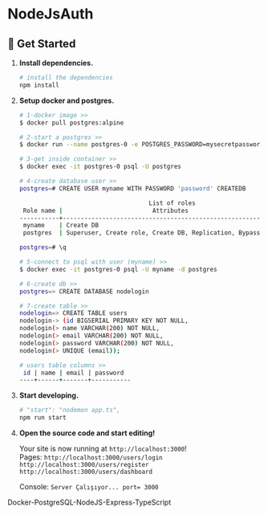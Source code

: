 # NodeJsAuth
## 🚀 Get Started

1. **Install dependencies.**

   ```sh
   # install the dependencies
   npm install 
   ```
2. **Setup docker and postgres.**
   
   ```sh
   # 1-docker image >> 
   $ docker pull postgres:alpine
   ```
   ```sh
   # 2-start a postgres >>
   $ docker run --name postgres-0 -e POSTGRES_PASSWORD=mysecretpassword -d -p 5432:5432 postgres:alpine
   ```
   ```sh
   # 3-get inside container >>
   $ docker exec -it postgres-0 psql -U postgres
   ```
   ```sh
   # 4-create database user >>
   postgres=# CREATE USER myname WITH PASSWORD 'password' CREATEDB
   
                                       List of roles
    Role name |                         Attributes                         | Member of
   -----------+------------------------------------------------------------+-----------
    myname    | Create DB                                                  | {}
    postgres  | Superuser, Create role, Create DB, Replication, Bypass RLS | {}
   
   postgres=# \q
   ```
   ```sh
   # 5-connect to psql with user (myname) >>
   $ docker exec -it postgres-0 psql -U myname -d postgres
   ```
   ```sh
   # 6-create db >>
   postgres=> CREATE DATABASE nodelogin
   ```
   ```sh
   # 7-create table >>
   nodelogin=> CREATE TABLE users
   nodelogin-> (id BIGSERIAL PRIMARY KEY NOT NULL,
   nodelogin(> name VARCHAR(200) NOT NULL,
   nodelogin(> email VARCHAR(200) NOT NULL,
   nodelogin(> password VARCHAR(200) NOT NULL,
   nodelogin(> UNIQUE (email));
   
   # users table columns >>
    id | name | email | password
   ----+------+-------+-----------
   ```
   
3. **Start developing.**

   ```sh
   # "start": "nodemon app.ts",
   npm run start
   ```
4. **Open the source code and start editing!**

   Your site is now running at `http://localhost:3000`!
   <br>Pages:
   `http://localhost:3000/users/login`<br>
   `http://localhost:3000/users/register`<br>
   `http://localhost:3000/users/dashboard`


   Console: `Server Çalışıyor... port= 3000`

Docker-PostgreSQL-NodeJS-Express-TypeScript
